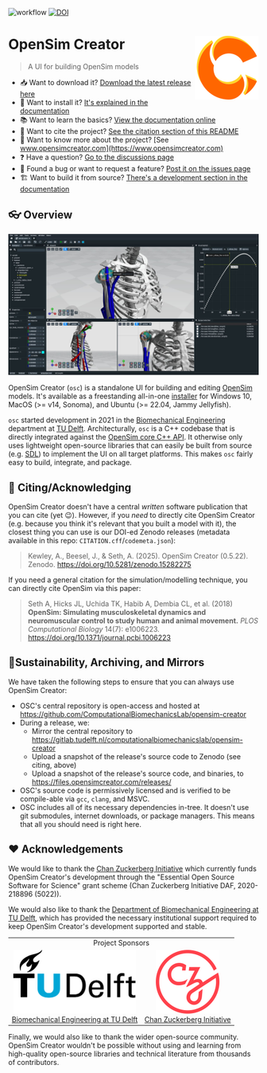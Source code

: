 ![workflow](https://github.com/ComputationalBiomechanicsLab/opensim-creator/actions/workflows/continuous-integration-workflow.yml/badge.svg)
[![DOI](https://zenodo.org/badge/DOI/10.5281/zenodo.7703588.svg)](https://doi.org/10.5281/zenodo.7703588)

# OpenSim Creator <img src="resources/OpenSimCreator/textures/logo.svg" align="right" alt="OpenSim Creator Logo" width="128" height="128" />

> A UI for building OpenSim models

- 📥 Want to download it? [Download the latest release here](../../releases/latest)
- 🚀 Want to install it? [It's explained in the documentation](https://docs.opensimcreator.com)
- 📚 Want to learn the basics? [View the documentation online](https://docs.opensimcreator.com)
- 📖 Want to cite the project? [See the citation section of this README](#citing)
- 🧬 Want to know more about the project? [See www.opensimcreator.com](https://www.opensimcreator.com)
- ❓ Have a question? [Go to the discussions page](../../discussions)
- 🐛 Found a bug or want to request a feature? [Post it on the issues page](../../issues)
- 🏗️ Want to build it from source? [There's a development section in the documentation](https://docs.opensimcreator.com)


## 👓 Overview

![screenshot](docs/source/_static/screenshot.jpg)

OpenSim Creator (`osc`) is a standalone UI for building and editing
[OpenSim](https://github.com/opensim-org/opensim-core) models. It's available
as a freestanding all-in-one [installer](../../releases/latest) for Windows 10,
MacOS (>= v14, Sonoma), and Ubuntu (>= 22.04, Jammy Jellyfish).

`osc` started development in 2021 in the [Biomechanical Engineering](https://www.tudelft.nl/3me/over/afdelingen/biomechanical-engineering)
department at [TU Delft](https://www.tudelft.nl/). Architecturally, `osc` is a C++ codebase
that is directly integrated against the [OpenSim core C++ API](https://github.com/opensim-org/opensim-core). It
otherwise only uses lightweight open-source libraries that can easily be built from source
(e.g. [SDL](https://www.libsdl.org/)) to implement the UI on all target platforms. This makes `osc`
fairly easy to build, integrate, and package.


<a name="citing"></a>
## 📖 Citing/Acknowledging

OpenSim Creator doesn't have a central _written_ software publication that you can cite (yet 😉). However, if you _need_ to directly cite OpenSim Creator (e.g. because you think it's relevant that you built a model with it), the closest thing you can use is our DOI-ed Zenodo releases (metadata available in this repo: `CITATION.cff`/`codemeta.json`):

> Kewley, A., Beesel, J., & Seth, A. (2025). OpenSim Creator (0.5.22). Zenodo. https://doi.org/10.5281/zenodo.15282275

If you need a general citation for the simulation/modelling technique, you can directly cite OpenSim via this paper:

> Seth A, Hicks JL, Uchida TK, Habib A, Dembia CL, et al. (2018) **OpenSim: Simulating musculoskeletal dynamics and neuromuscular control to study human and animal movement.** _PLOS Computational Biology_ 14(7): e1006223. https://doi.org/10.1371/journal.pcbi.1006223


## 🌲Sustainability, Archiving, and Mirrors

We have taken the following steps to ensure that you can always use OpenSim Creator:

- OSC's central repository is open-access and hosted at https://github.com/ComputationalBiomechanicsLab/opensim-creator
- During a release, we:
  - Mirror the central repository to https://gitlab.tudelft.nl/computationalbiomechanicslab/opensim-creator
  - Upload a snapshot of the release's source code to Zenodo (see citing, above)
  - Upload a snapshot of the release's source code, and binaries, to https://files.opensimcreator.com/releases/
- OSC's source code is permissively licensed and is verified to be compile-able via
  `gcc`, `clang`, and MSVC.
- OSC includes all of its necessary dependencies in-tree. It doesn't use git submodules, internet
  downloads, or package managers. This means that all you should need is right here.


## ❤️ Acknowledgements

We would like to thank the [Chan Zuckerberg Initiative](https://chanzuckerberg.com/) which
currently funds OpenSim Creator's development through the "Essential Open Source Software
for Science" grant scheme (Chan Zuckerberg Initiative DAF, 2020-218896 (5022)).

We would also like to thank the [Department of Biomechanical Engineering at TU Delft](https://www.tudelft.nl/3me/over/afdelingen/biomechanical-engineering),
which has provided the necessary institutional support required to keep OpenSim Creator's
development supported and stable.

<table align="center">
  <tr>
    <td colspan="2" align="center">Project Sponsors</td>
  </tr>
  <tr>
    <td align="center">
      <a href="https://www.tudelft.nl/3me/over/afdelingen/biomechanical-engineering">
        <img src="resources/OpenSimCreator/textures/tudelft_logo.svg" alt="TUD logo" height="128" />
        <br />
        Biomechanical Engineering at TU Delft
      </a>
    </td>
    <td align="center">
      <a href="https://chanzuckerberg.com/">
        <img src="resources/OpenSimCreator/textures/chanzuckerberg_logo.svg" alt="CZI logo" width="128" height="128" />
        <br />
        Chan Zuckerberg Initiative
      </a>
    </td>
  </tr>
</table>

Finally, we would also like to thank the wider open-source community. OpenSim Creator
wouldn't be possible without using and learning from high-quality open-source libraries
and technical literature from thousands of contributors.
